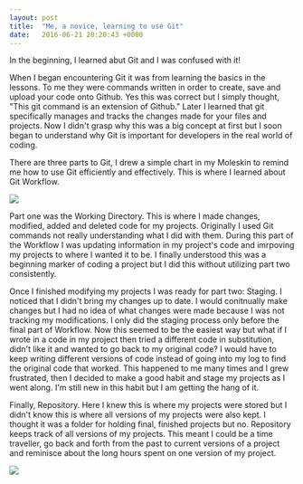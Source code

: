 ```yaml
---
layout: post
title:  "Me, a novice, learning to use Git"
date:   2016-06-21 20:20:43 +0000
---
```


In the beginning, I learned abut Git and I was confused with it!

When I began encountering Git it was from learning the basics in the lessons.  To me they were commands written in order to create, save and upload your code onto Github.  Yes this was correct but I simply thought, "This git command is an extension of Github."  Later I learned that git specifically manages and tracks the changes made for your files and projects.  Now I didn't grasp why this was a big concept at first but I soon began to understand why Git is important for developers in the real world of coding.  

There are three parts to Git, I drew a simple chart in my Moleskin to remind me how to use Git efficiently and effectively.  This is where I learned about Git Workflow.

<img  src="https://s20.postimg.org/seagujkt9/IMG_20160621_134832.jpg" align="middle"/>

Part one was the Working Directory.  This is where I made changes, modified, added and deleted code for my projects.  Originally I used Git commands not really understanding what I did with them.  During this part of the Workflow I was updating information in my project's code and imrpoving my projects to where I wanted it to be.  I finally understood this was a beginning marker of coding a project but I did this without utilizing part two consistently.

Once I finished modifying my projects I was ready for part two: Staging.  I noticed that I didn't bring my changes up to date.  I would conitnually make changes but I had no idea of what changes were made because I was not tracking my modifications.  I only did the staging process only before the final part of Workflow.  Now this seemed to be the easiest way but what if I wrote in a code in my project then tried a different code in substitution, didn't like it and wanted to go back to my original code?  I would have to keep writing different versions of code instead of going into my log to find the original code that worked.  This happened to me many times and I grew frustrated, then I decided to make a good habit and stage my projects as I went along.  I'm still new in this habit but I am getting the hang of it.

Finally, Repository.  Here I knew this is where my projects were stored but I didn't know this is where all versions of my projects were also kept.  I thought it was a folder for holding final, finished projects but no.  Repository keeps track of all versions of my projects.  This meant I could be a time traveller, go back and forth from the past to current versions of a project and reminisce about the long hours spent on one version of my project.

<img src="https://s20.postimg.org/n3flc5a1p/git.png"/>
